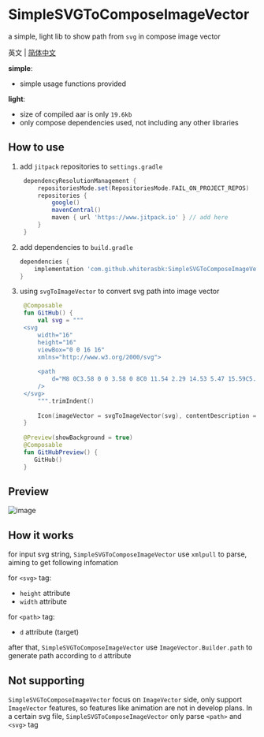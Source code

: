 # SimpleSVGToComposeImageVector

a simple, light lib to show path from `svg` in compose image vector

英文 | [简体中文](https://github.com/whiterasbk/SimpleSVGToComposeImageVector/blob/master/README-zh_cn.md)

**simple**: 
- simple usage functions provided

**light**: 
- size of compiled aar is only `19.6kb`
- only compose dependencies used, not including any other libraries

## How to use
1. add `jitpack` repositories to `settings.gradle`
   ```groovy
    dependencyResolutionManagement {
        repositoriesMode.set(RepositoriesMode.FAIL_ON_PROJECT_REPOS)
        repositories {
            google()
            mavenCentral()
            maven { url 'https://www.jitpack.io' } // add here
        }
    }
   ```
2. add dependencies to `build.gradle`
   ```groovy
   dependencies {
       implementation 'com.github.whiterasbk:SimpleSVGToComposeImageVector:$latest_version'
   }
   ```
3. using `svgToImageVector` to convert svg path into image vector
   ```kotlin
    @Composable
    fun GitHub() {
        val svg = """
    <svg
        width="16"
        height="16"
        viewBox="0 0 16 16"
        xmlns="http://www.w3.org/2000/svg">
        
        <path
            d="M8 0C3.58 0 0 3.58 0 8C0 11.54 2.29 14.53 5.47 15.59C5.87 15.66 6.02 15.42 6.02 15.21C6.02 15.02 6.01 14.39 6.01 13.72C4 14.09 3.48 13.23 3.32 12.78C3.23 12.55 2.84 11.84 2.5 11.65C2.22 11.5 1.82 11.13 2.49 11.12C3.12 11.11 3.57 11.7 3.72 11.94C4.44 13.15 5.59 12.81 6.05 12.6C6.12 12.08 6.33 11.73 6.56 11.53C4.78 11.33 2.92 10.64 2.92 7.58C2.92 6.71 3.23 5.99 3.74 5.43C3.66 5.23 3.38 4.41 3.82 3.31C3.82 3.31 4.49 3.1 6.02 4.13C6.66 3.95 7.34 3.86 8.02 3.86C8.7 3.86 9.38 3.95 10.02 4.13C11.55 3.09 12.22 3.31 12.22 3.31C12.66 4.41 12.38 5.23 12.3 5.43C12.81 5.99 13.12 6.7 13.12 7.58C13.12 10.65 11.25 11.33 9.47 11.53C9.76 11.78 10.01 12.26 10.01 13.01C10.01 14.08 10 14.94 10 15.21C10 15.42 10.15 15.67 10.55 15.59C13.71 14.53 16 11.53 16 8C16 3.58 12.42 0 8 0Z"
        />
    </svg>
        """.trimIndent()
    
        Icon(imageVector = svgToImageVector(svg), contentDescription = null, tint = Color(27, 31, 35))
    }
    
    @Preview(showBackground = true)
    @Composable
    fun GitHubPreview() {      
       GitHub()
    }
   ```

## Preview
![image](https://github.com/whiterasbk/SimpleSVGToComposeImageVector/assets/31107204/1a161d78-81c3-4900-b56b-774d13f344b1)

## How it works
for input svg string, `SimpleSVGToComposeImageVector` use `xmlpull` to parse, aiming to get following infomation

for `<svg>` tag:
- `height` attribute
- `width` attribute

for `<path>` tag:
- `d` attribute (target)

after that, `SimpleSVGToComposeImageVector` use `ImageVector.Builder.path` to generate path according to `d` attribute 

## Not supporting
`SimpleSVGToComposeImageVector` focus on `ImageVector` side, only support `ImageVector` features, so features like animation are not in develop plans. In a certain svg file, `SimpleSVGToComposeImageVector` only parse `<path>` and `<svg>` tag
